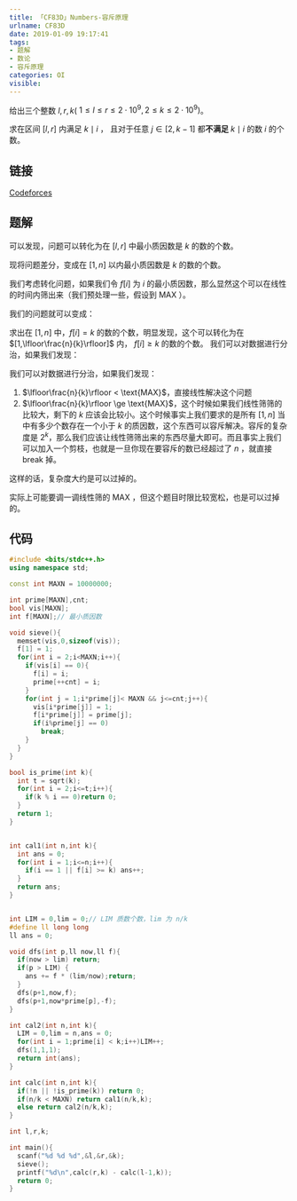 ```yaml
---
title: 「CF83D」Numbers-容斥原理
urlname: CF83D
date: 2019-01-09 19:17:41
tags:
- 题解
- 数论
- 容斥原理
categories: OI
visible:
---
```


给出三个整数 $l,r,k$( $1 \le  l ≤  r \le 2\cdot10^9, 2 \le k \le 2 \cdot 10^9)$。

求在区间 $[l,r]$ 内满足 $k \mid i$ ， 且对于任意 $j \in [2,k-1]$ 都**不满足** $k \mid  i$ 的数 $i$ 的个数。

<!-- more -->

## 链接

[Codeforces](https://codeforces.com/problemset/problem/83/D)

## 题解

可以发现，问题可以转化为在 $[l,r]$ 中最小质因数是 $k$ 的数的个数。

现将问题差分，变成在 $[1,n]$ 以内最小质因数是 $k$ 的数的个数。

我们考虑转化问题，如果我们令 $f[i]$ 为 $i$ 的最小质因数，那么显然这个可以在线性的时间内筛出来（我们预处理一些，假设到 $\text{MAX}$ ）。

我们的问题就可以变成：

求出在 $[1,n]$ 中，$f[i] = k$ 的数的个数，明显发现，这个可以转化为在 $[1,\lfloor\frac{n}{k}\rfloor]$ 内， $f[i] \ge k$  的数的个数。
我们可以对数据进行分治，如果我们发现：


我们可以对数据进行分治，如果我们发现：
1. $\lfloor\frac{n}{k}\rfloor < \text{MAX}$，直接线性解决这个问题
2. $\lfloor\frac{n}{k}\rfloor \ge \text{MAX}$，这个时候如果我们线性筛筛的比较大，剩下的 $k$ 应该会比较小。这个时候事实上我们要求的是所有 $[1,n]$ 当中有多少个数存在一个小于 $k$ 的质因数，这个东西可以容斥解决。容斥的复杂度是 $2^k$，那么我们应该让线性筛筛出来的东西尽量大即可。而且事实上我们可以加入一个剪枝，也就是一旦你现在要容斥的数已经超过了 $n$ ，就直接 break 掉。

这样的话，复杂度大约是可以过掉的。

实际上可能要调一调线性筛的 $\text{MAX}$ ，但这个题目时限比较宽松，也是可以过掉的。


## 代码


```cpp
#include <bits/stdc++.h>
using namespace std;

const int MAXN = 10000000;

int prime[MAXN],cnt;
bool vis[MAXN];
int f[MAXN];// 最小质因数

void sieve(){
  memset(vis,0,sizeof(vis));
  f[1] = 1;
  for(int i = 2;i<MAXN;i++){
    if(vis[i] == 0){
      f[i] = i;
      prime[++cnt] = i;
    }
    for(int j = 1;i*prime[j]< MAXN && j<=cnt;j++){
      vis[i*prime[j]] = 1;
      f[i*prime[j]] = prime[j];
      if(i%prime[j] == 0)
        break;
    }
  }
}

bool is_prime(int k){
  int t = sqrt(k);
  for(int i = 2;i<=t;i++){
    if(k % i == 0)return 0;
  }
  return 1;
}


int cal1(int n,int k){
  int ans = 0;
  for(int i = 1;i<=n;i++){
    if(i == 1 || f[i] >= k) ans++;
  }
  return ans;
}


int LIM = 0,lim = 0;// LIM 质数个数，lim 为 n/k
#define ll long long
ll ans = 0;

void dfs(int p,ll now,ll f){
  if(now > lim) return;
  if(p > LIM) {
    ans += f * (lim/now);return;
  }
  dfs(p+1,now,f);
  dfs(p+1,now*prime[p],-f);
}

int cal2(int n,int k){
  LIM = 0,lim = n,ans = 0;
  for(int i = 1;prime[i] < k;i++)LIM++;
  dfs(1,1,1);
  return int(ans);
}

int calc(int n,int k){
  if(!n || !is_prime(k)) return 0;
  if(n/k < MAXN) return cal1(n/k,k);
  else return cal2(n/k,k);
}

int l,r,k;

int main(){
  scanf("%d %d %d",&l,&r,&k);
  sieve();
  printf("%d\n",calc(r,k) - calc(l-1,k));  
  return 0;
}
```

